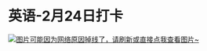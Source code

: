 # 英语-2月24日打卡

[![图片可能因为网络原因掉线了，请刷新或直接点我查看图片~](https://cdn.jsdelivr.net/gh/ylsislove/image-home/test/20210227234757.jpg)](https://cdn.jsdelivr.net/gh/ylsislove/image-home/test/20210227234757.jpg)
